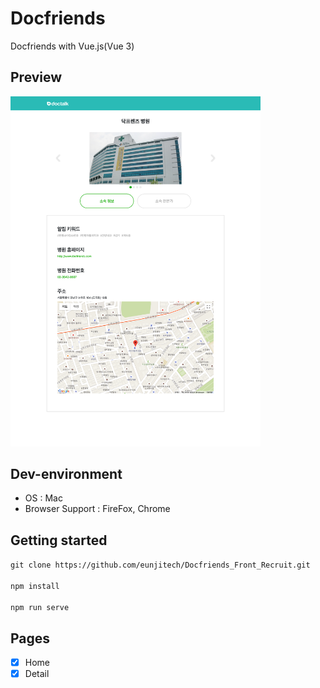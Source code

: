# Docfriends

Docfriends with Vue.js(Vue 3)

## Preview

<img src="./preview.png" width="400"/>

## Dev-environment

- OS : Mac
- Browser Support : FireFox, Chrome

## Getting started

`git clone https://github.com/eunjitech/Docfriends_Front_Recruit.git` <br><br>
`npm install`<br><br>
`npm run serve`

## Pages

- [x] Home
- [x] Detail
